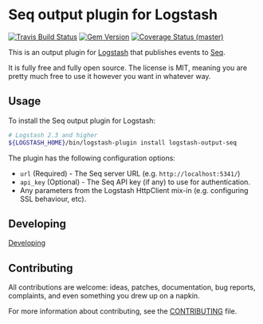 # Seq output plugin for Logstash

[![Travis Build Status](https://travis-ci.org/tintoy/logstash-output-seq.svg)](https://travis-ci.org/tintoy/logstash-output-seq)
[![Gem Version](https://badge.fury.io/rb/logstash-output-seq.svg)](https://badge.fury.io/rb/logstash-output-seq)
[![Coverage Status (master)](https://coveralls.io/repos/github/tintoy/logstash-output-seq/badge.svg?branch=master)](https://coveralls.io/github/tintoy/logstash-output-seq?branch=master)

This is an output plugin for [Logstash](https://github.com/elastic/logstash) that publishes events to [Seq](https://getseq.net/).

It is fully free and fully open source. The license is MIT, meaning you are pretty much free to use it however you want in whatever way.

## Usage

To install the Seq output plugin for Logstash:

```sh
# Logstash 2.3 and higher
${LOGSTASH_HOME}/bin/logstash-plugin install logstash-output-seq
```

The plugin has the following configuration options:

* `url` (Required) - The Seq server URL (e.g. `http://localhost:5341/`)
* `api_key` (Optional) - The Seq API key (if any) to use for authentication.
* Any parameters from the Logstash HttpClient mix-in (e.g. configuring SSL behaviour, etc).

## Developing

[Developing](DEVELOPING.md)

## Contributing

All contributions are welcome: ideas, patches, documentation, bug reports, complaints, and even something you drew up on a napkin.

For more information about contributing, see the [CONTRIBUTING](https://github.com/tintoy/logstash-output-seq/blob/master/.github/CONTRIBUTING.md) file.